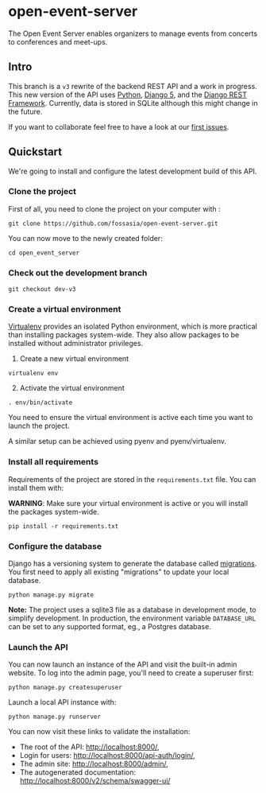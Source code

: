 # open-event-server
The Open Event Server enables organizers to manage events from concerts to conferences and meet-ups.

## Intro

This branch is a `v3` rewrite of the backend REST API and a work in progress.
This new version of the API uses [Python]([https://www.python.org),
[Django 5](https://docs.djangoproject.com/en/dev/releases/5.0/), and the [Django REST Framework](https://www.django-rest-framework.org).
Currently, data is stored in SQLite although this might change in the future.

If you want to collaborate feel free to have a look at our
[first issues](https://github.com/fossasia/open-event-server/issues?q=is%3Aissue+is%3Aopen+label%3Aopen-for-all+label%3Av3+).

## Quickstart

We're going to install and configure the latest development build of this API.

### Clone the project

First of all, you need to clone the project on your computer with :

```
git clone https://github.com/fossasia/open-event-server.git
```

You can now move to the newly created folder:

```
cd open_event_server
```

### Check out the development branch

```
git checkout dev-v3
```

### Create a virtual environment

[Virtualenv](https://virtualenv.pypa.io/) provides an isolated Python environment, which is more practical than installing packages system-wide. They also allow packages to be installed without administrator privileges.

1. Create a new virtual environment
```
virtualenv env
```

2. Activate the virtual environment
```
. env/bin/activate
```

You need to ensure the virtual environment is active each time you want to launch the project.

A similar setup can be achieved using pyenv and pyenv/virtualenv.

### Install all requirements

Requirements of the project are stored in the `requirements.txt` file.
You can install them with:

**WARNING**: Make sure your virtual environment is active or you will install the packages system-wide.
```
pip install -r requirements.txt
```
### Configure the database

Django has a versioning system to generate the database called
[migrations](https://docs.djangoproject.com/en/4.2/topics/migrations/).
You first need to apply all existing "migrations" to update your local database.

```
python manage.py migrate
```

**Note:** The project uses a sqlite3 file as a database in development mode,
to simplify development. In production, the environment variable `DATABASE_URL`
can be set to any supported format, eg., a Postgres database.

### Launch the API

You can now launch an instance of the API and visit the built-in admin website.
To log into the admin page, you'll need to create a superuser first:

```
python manage.py createsuperuser
```
Launch a local API instance with:
```
python manage.py runserver
```

You can now visit these links to validate the installation:

- The root of the API: [http://localhost:8000/](http://localhost:8000/),
- Login for users: [http://localhost:8000/api-auth/login/](http://localhost:8000/api-auth/login/),
- The admin site: [http://localhost:8000/admin/](http://localhost:8000/admin),
- The autogenerated documentation: [http://localhost:8000/v2/schema/swagger-ui/](http://localhost:8000/v2/schema/swagger-ui/)

